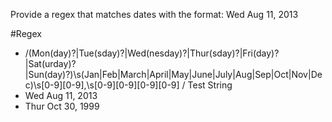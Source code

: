 Provide a regex that matches dates with the format: Wed Aug 11, 2013

#Regex
- /(Mon(day)?|Tue(sday)?|Wed(nesday)?|Thur(sday)?|Fri(day)?|Sat(urday)?|Sun(day)?)\s(Jan|Feb|March|April|May|June|July|Aug|Sep|Oct|Nov|Dec)\s[0-9][0-9]\,\s[0-9][0-9][0-9][0-9]
/
Test String 
- Wed Aug 11, 2013
- Thur Oct 30, 1999 